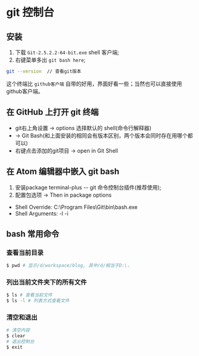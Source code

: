 # git 控制台

## 安装

1. 下载 `Git-2.5.2.2-64-bit.exe` shell 客户端;
2. 右键菜单多出 `git bash here`;

```bash
git --version  // 查看git版本
```

这个终端比 `github客户端` 自带的好用，界面好看一些；当然也可以直接使用github客户端。

## 在 GitHub 上打开 git 终端

* git右上角设置 -> options 选择默认的 shell(命令行解释器)
* -> Git Bash(和上面安装的相同会有版本区别，两个版本会同时存在用哪个都可以)
* 右键点击添加的git项目 -> open in Git Shell

## 在 Atom 编辑器中嵌入 git bash

1. 安装package terminal-plus -- git 命令控制台插件(推荐使用);
2. 配置包选项 -> Then in package options
  * Shell Override: C:\Program Files\Git\bin\bash.exe
  * Shell Arguments: -l -i  

## bash 常用命令

### 查看当前目录
```bash
$ pwd # 显示/d/workspace/blog, 其中/d/相当于D:\，
```

### 列出当前文件夹下的所有文件
```bash
$ ls # 查看当前文件
$ ls -l # 列表方式查看文件
```

### 清空和退出
```bash
# 清空内容
$ clear
# 退出控制台
$ exit
```
